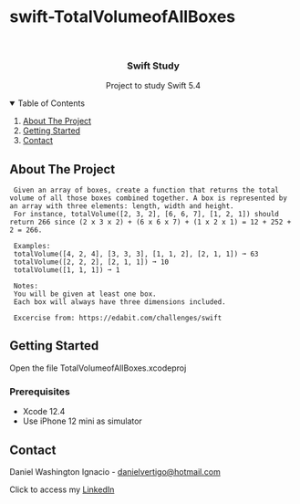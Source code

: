 # swift-TotalVolumeofAllBoxes

<!-- PROJECT LOGO -->
<br />
<p align="center">

  <h3 align="center">Swift Study</h3>
  <p align="center">
    Project to study Swift 5.4
  </p>
</p>



<!-- TABLE OF CONTENTS -->
<details open="open">
  <summary>Table of Contents</summary>
  <ol>
    <li>
      <a href="#about-the-project">About The Project</a>
    </li>
    <li>
      <a href="#getting-started">Getting Started</a>
    </li>
    <li><a href="#contact">Contact</a></li>
  </ol>
</details>



<!-- ABOUT THE PROJECT -->
## About The Project
 
  
     Given an array of boxes, create a function that returns the total volume of all those boxes combined together. A box is represented by an array with three elements: length, width and height.
     For instance, totalVolume([2, 3, 2], [6, 6, 7], [1, 2, 1]) should return 266 since (2 x 3 x 2) + (6 x 6 x 7) + (1 x 2 x 1) = 12 + 252 + 2 = 266.
     
     Examples:
     totalVolume([4, 2, 4], [3, 3, 3], [1, 1, 2], [2, 1, 1]) ➞ 63
     totalVolume([2, 2, 2], [2, 1, 1]) ➞ 10
     totalVolume([1, 1, 1]) ➞ 1
     
     Notes:
     You will be given at least one box.
     Each box will always have three dimensions included.

     Excercise from: https://edabit.com/challenges/swift


<!-- GETTING STARTED -->
## Getting Started

Open the file TotalVolumeofAllBoxes.xcodeproj 

### Prerequisites

* Xcode 12.4
* Use iPhone 12 mini as simulator 

<!-- CONTACT -->
## Contact

Daniel Washington Ignacio - danielvertigo@hotmail.com

Click to access my [LinkedIn](https://www.linkedin.com/in/daniel-washington-ignacio-ab439b164/)
